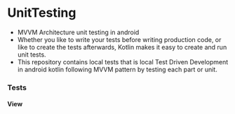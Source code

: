 # UnitTesting
- MVVM Architecture unit testing in android 
- Whether you like to write your tests before writing production code, or like to create the tests afterwards, Kotlin makes it easy to create and run unit tests.
- This repository contains local tests that is local Test Driven Development in android kotlin following MVVM pattern by testing each part or unit.

### Tests

#### View









